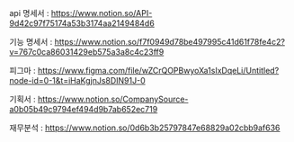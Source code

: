 api 명세서 : https://www.notion.so/API-9d42c97f75174a53b3174aa2149484d6

기능 명세서 : https://www.notion.so/f7f0949d78be497995c41d61f78fe4c2?v=767c0ca86031429eb575a3a8c4c23ff9

피그마 : https://www.figma.com/file/wZCrQOPBwyoXa1sIxDqeLi/Untitled?node-id=0-1&t=iHaKgjnJs8DIN91J-0

기획서 : https://www.notion.so/CompanySource-a0b05b49c9794ef494d9b7ab652ec719

재무분석 : https://www.notion.so/0d6b3b25797847e68829a02cbb9af636
